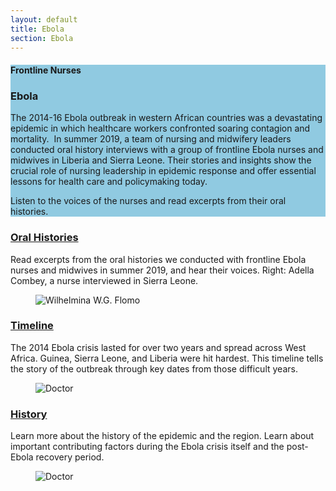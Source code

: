 ```yaml
---
layout: default
title: Ebola
section: Ebola
---
```


<section class="Card h-a mh-100-md relative flex flex-column Card--blue" style="background-color:#90CAE1">
  <div class="flex flex-auto flex-column flex-row-lg relative Card__inner w-100 pa3">
      <div class="Card__title relative absolute-md ma3-md">
        <h4 class="body-header-sub">Frontline Nurses</h4>
        <h3 class="body-header dib">Ebola</h3>
      </div>
      <div class="flex items-start items-end-md h-a h-50-md h-a-lg w-100 w-50-lg mt6 mt0-md">
          <div class="Card__description mr3 rich-text">
              <p>The 2014-16 Ebola outbreak in western African countries was a devastating epidemic in which healthcare workers confronted soaring contagion and mortality.  In summer 2019, a team of nursing and midwifery leaders conducted oral history interviews with a group of frontline Ebola nurses and midwives in Liberia and Sierra Leone. Their stories and insights show the crucial role of nursing leadership in epidemic response and offer essential lessons for health care and policymaking today. </p>
              <p>Listen to the voices of the nurses and read excerpts from their oral histories.</p>
          </div>
      </div>
      <div class="flex h-a h-50-md h-a-lg w-100 mt3 mt0-lg w-50-lg relative">
          <figure class="Card__figure relative absolute-md" style="background-image:url(//images.ctfassets.net/0j7k3rz20xse/3N0ApE3D3FY2a1re7OP80z/6d8a74cb4af586ff46fdff0afd594718/Mask_Group_color.jpg?w=1456&amp;fm=jpg&amp;fl=progressive&amp;q=70)"></figure>
      </div>
  </div>
</section>
<!-- <div class="banner container-fluid">
  <div class="row">
    <div class="col-md-6">
      <div class="page-title">
        <span class='page-title-text'>{{ page.title | newline_to_br }}</span>
      </div>
      <div class="banner-text">
           <p>The 2014-16 Ebola outbreak in western African countries was a devastating epidemic in which healthcare workers confronted soaring contagion and mortality.  In summer 2019, a team of nursing and midwifery leaders conducted oral history interviews with a group of frontline Ebola nurses and midwives in Liberia and Sierra Leone. Their stories and insights show the crucial role of nursing leadership in epidemic response and offer essential lessons for health care and policymaking today.</p>
           <p>Listen to the voices of the nurses and read excerpts from their oral histories.</p>
         </div>
    </div>
    <div class='banner-image-right col-md-6'>
      <img src="{{site.baseurl}}/img/home.jpg" class="img-fluid" alt="Signs on a city wall">
    </div>
  </div>
</div> -->

<article class="Project w-100 w-80-md w-70-lg w-60-xl w-50-xxl pa3 mha">
    <section class="Project__component flex flex-column justify-between flex-row-lg mt5 mt6-lg">
        <div class="Project__text w-100 w-60-lg">
            <h3 class="project-header"><a href="collection/">Oral Histories</a></h3>
            <div class="Project__description mt5 mr6-lg rich-text">
                <p>Read excerpts from the oral histories we conducted with frontline Ebola nurses and midwives in summer 2019, and hear their voices. Right: Adella Combey, a nurse interviewed in Sierra Leone.</p>
            </div>
        </div>
        <div class="Project__image w-100 w-40-lg mt6 mt0-lg">
            <figure>
                <picture>
                    <source srcSet="//images.ctfassets.net/0j7k3rz20xse/7zL45abCwmOuRdsbCT8Zdq/ed9601dcc466dc43567d2c5cdb4cb0be/nurse.jpg?w=480&amp;fm=jpg&amp;fl=progressive&amp;q=70" media="(max-width: 1440px)" /><img class="Project__figure db mha mh0-lg" src="{{site.baseurl}}/img/home-face-a.png" alt="Wilhelmina W.G. Flomo" /></picture>
            </figure>
        </div>
    </section>
    <section class="Project__component flex flex-column justify-between flex-row-lg mt6 mt8-lg">
        <div class="Project__text w-100 w-60-lg">
            <h3 class="project-header"><a href="timeline/">Timeline</a></h3>
            <div class="Project__description mt5 mr6-lg rich-text">
                <p>The 2014 Ebola crisis lasted for over two years and spread across West Africa. Guinea, Sierra Leone, and Liberia were hit hardest. This timeline tells the story of the outbreak through key dates from those difficult years.</p>
            </div>
        </div>
        <div class="Project__image w-100 w-40-lg mt6 mt0-lg">
            <figure>
                <picture>
                    <source srcSet="{{site.baseurl}}/img/home-face-b.png" media="(max-width: 1440px)" /><img class="Project__figure db mha mh0-lg" src="{{site.baseurl}}/img/home-face-b.png" alt="Doctor" /></picture>
            </figure>
        </div>
    </section>
    <section class="Project__component flex flex-column justify-between flex-row-lg mt6 mt8-lg">
        <div class="Project__text w-100 w-60-lg">
            <h3 class="project-header"><a href="history/">History</a></h3>
            <div class="Project__description mt5 mr6-lg rich-text">
                <p>Learn more about the history of the epidemic and the region. Learn about important contributing factors during the Ebola crisis itself and the post-Ebola recovery period.</p>
            </div>
        </div>
        <div class="Project__image w-100 w-40-lg mt6 mt0-lg">
            <figure>
                <picture>
                    <source srcSet="{{site.baseurl}}/img/home-face-c.png" media="(max-width: 1440px)" /><img class="Project__figure db mha mh0-lg" src="{{site.baseurl}}/img/home-face-c.png" alt="Doctor" /></picture>
            </figure>
        </div>
    </section>
</article>
   
<!-- <div class='main'>
    <div class='content container'>
    <div class="row justify-content-center">
      <div class="col-md-5">
      <h2><a href="{{site.baseurl}}/ebola/collection/">Oral History from Ebola Nurses</a></h2>
      <p>Read excerpts from the oral histories we conducted with frontline Ebola nurses and midwives in summer 2019, and hear their voices. Right: Adella Combey, a nurse interviewed in Sierra Leone.</p>
      </div>
      <div class="col-md-5">
        <img src="{{site.baseurl}}/img/home-face-a.png">
      </div>
    </div>
    <div class="row justify-content-center">
      <div class="col-md-5">
        <h2><a href="{{site.baseurl}}/ebola/timeline/">Timeline</a></h2>
        <p>The 2014 Ebola crisis lasted for over two years and spread across West Africa. Guinea, Sierra Leone, and Liberia were hit hardest. This timeline tells the story of the outbreak through key dates from those difficult years.</p>
        </div>
        <div class="col-md-5">
        </div>
      </div>
    <div class="row justify-content-center">
      <div class="col-md-5">
        <h2><a href="{{site.baseurl}}/ebola/history/">History of the Pandemic</a></h2>
        <p>Read the history of the epidemic and the region. Learn about important contributing factors during the Ebola crisis itself and the post-Ebola recovery period.</p>
        </div>
        <div class="col-md-5">
          <img src="{{site.baseurl}}/img/home-face-b.png">
        </div>
      </div>
    </div>
</div> -->

